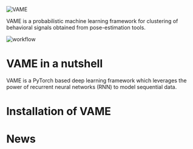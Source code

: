 ![VAME](https://github.com/LINCellularNeuroscience/VAME/blob/master/Images/VAME_Logo.png)

VAME is a probabilistic machine learning framework for clustering of behavioral signals obtained from pose-estimation tools.

![workflow](https://github.com/LINCellularNeuroscience/VAME/blob/master/Images/workflow.png)

# VAME in a nutshell
VAME is a PyTorch based deep learning framework which leverages the power of recurrent neural networks (RNN) to model sequential data. 

# Installation of VAME

# News

